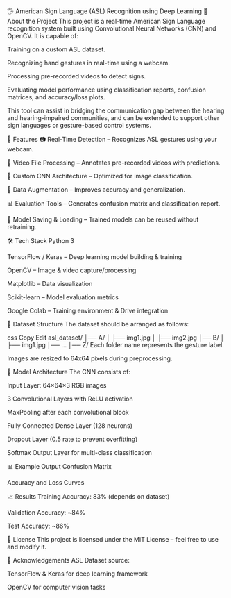 🖐 American Sign Language (ASL) Recognition using Deep Learning
📌 About the Project
This project is a real-time American Sign Language recognition system built using Convolutional Neural Networks (CNN) and OpenCV.
It is capable of:

Training on a custom ASL dataset.

Recognizing hand gestures in real-time using a webcam.

Processing pre-recorded videos to detect signs.

Evaluating model performance using classification reports, confusion matrices, and accuracy/loss plots.

This tool can assist in bridging the communication gap between the hearing and hearing-impaired communities, and can be extended to support other sign languages or gesture-based control systems.

🚀 Features
📷 Real-Time Detection – Recognizes ASL gestures using your webcam.

🎥 Video File Processing – Annotates pre-recorded videos with predictions.

🧠 Custom CNN Architecture – Optimized for image classification.

🔄 Data Augmentation – Improves accuracy and generalization.

📊 Evaluation Tools – Generates confusion matrix and classification report.

💾 Model Saving & Loading – Trained models can be reused without retraining.

🛠 Tech Stack
Python 3

TensorFlow / Keras – Deep learning model building & training

OpenCV – Image & video capture/processing

Matplotlib – Data visualization

Scikit-learn – Model evaluation metrics

Google Colab – Training environment & Drive integration

📂 Dataset Structure
The dataset should be arranged as follows:

css
Copy
Edit
asl_dataset/
│── A/
│   ├── img1.jpg
│   ├── img2.jpg
│── B/
│   ├── img1.jpg
│── ...
│── Z/
Each folder name represents the gesture label.

Images are resized to 64x64 pixels during preprocessing.

🧠 Model Architecture
The CNN consists of:

Input Layer: 64×64×3 RGB images

3 Convolutional Layers with ReLU activation

MaxPooling after each convolutional block

Fully Connected Dense Layer (128 neurons)

Dropout Layer (0.5 rate to prevent overfitting)

Softmax Output Layer for multi-class classification


📊 Example Output
Confusion Matrix


Accuracy and Loss Curves


📈 Results
Training Accuracy: 83% (depends on dataset)

Validation Accuracy: ~84%

Test Accuracy: ~86%

📜 License
This project is licensed under the MIT License – feel free to use and modify it.

🤝 Acknowledgements
ASL Dataset source:

TensorFlow & Keras for deep learning framework

OpenCV for computer vision tasks